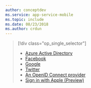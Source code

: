 ```yaml
---
author: conceptdev
ms.service: app-service-mobile
ms.topic: include
ms.date: 08/23/2018
ms.author: crdun
---
```

> [!div class="op_single_selector"]
> * [Azure Active Directory](../articles/app-service/configure-authentication-provider-aad.md)
> * [Facebook](../articles/app-service/configure-authentication-provider-facebook.md)
> * [Google](../articles/app-service/configure-authentication-provider-google.md)
> * [Twitter](../articles/app-service/configure-authentication-provider-twitter.md)
> * [An OpenID Connect provider](../articles/app-service/configure-authentication-provider-openid-connect.md)
> * [Sign in with Apple (Preview)](../articles/app-service/configure-authentication-provider-apple.md)
> 
> 

